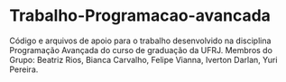 # Trabalho-Programacao-avancada
Código e arquivos de apoio para o trabalho desenvolvido na disciplina Programação Avançada do curso de graduação da UFRJ. Membros do Grupo: Beatriz Rios, Bianca Carvalho, Felipe Vianna, Iverton Darlan, Yuri Pereira.
